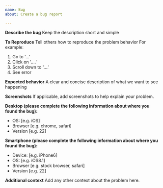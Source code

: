 ```yaml
---
name: Bug
about: Create a bug report

---
```


**Describe the bug**
Keep the description short and simple

**To Reproduce**
Tell others how to reproduce the problem behavior
For example:
1. Go to '...'
2. Click on '....'
3. Scroll down to '....'
4. See error

**Expected behavior**
A clear and concise description of what we want to see happening

**Screenshots**
If applicable, add screenshots to help explain your problem.

**Desktop (please complete the following information about where you found the bug):**
 - OS: [e.g. iOS]
 - Browser [e.g. chrome, safari]
 - Version [e.g. 22]

**Smartphone (please complete the following information about where you found the bug):**
 - Device: [e.g. iPhone6]
 - OS: [e.g. iOS8.1]
 - Browser [e.g. stock browser, safari]
 - Version [e.g. 22]

**Additional context**
Add any other context about the problem here.
